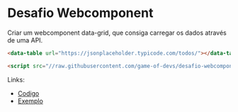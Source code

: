 # Desafio Webcomponent
Criar um webcomponent data-grid, que consiga carregar os dados através de uma API.

```html
<data-table url="https://jsonplaceholder.typicode.com/todos/"></data-table>

<script src="//raw.githubusercontent.com/game-of-devs/desafio-webcomponent/main/data-table/index.js"/>
```
Links:
- [Codigo](./data-table/index.js)
- [Exemplo](./data-table)
